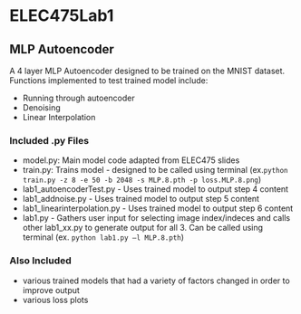 # ELEC475Lab1

## MLP Autoencoder
A 4 layer MLP Autoencoder designed to be trained on the MNIST dataset. Functions implemented to test trained model include:
- Running through autoencoder
- Denoising
- Linear Interpolation

### Included .py Files
- model.py: Main model code adapted from ELEC475 slides
- train.py: Trains model - designed to be called using terminal (ex.```python train.py -z 8 -e 50 -b 2048 -s MLP.8.pth -p loss.MLP.8.png```)
- lab1_autoencoderTest.py - Uses trained model to output step 4 content
- lab1_addnoise.py - Uses trained model to output step 5 content
- lab1_linearinterpolation.py - Uses trained model to output step 6 content
- lab1.py - Gathers user input for selecting image index/indeces and calls other lab1_xx.py to generate output for all 3. Can be called using terminal (ex. ```python lab1.py –l MLP.8.pth```)

### Also Included 
- various trained models that had a variety of factors changed in order to improve output
- various loss plots
